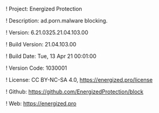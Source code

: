 ! Project: Energized Protection

! Description: ad.porn.malware blocking.

! Version: 6.21.0325.21.04.103.00

! Build Version: 21.04.103.00

! Build Date: Tue, 13 Apr 21 00:01:00

! Version Code: 1030001

! License: CC BY-NC-SA 4.0, https://energized.pro/license

! Github: https://github.com/EnergizedProtection/block

! Web: https://energized.pro
